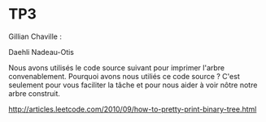 # TP3

Gillian Chaville :

Daehli Nadeau-Otis

Nous avons utilisés le code source suivant pour imprimer l'arbre convenablement. Pourquoi avons nous utiliés ce code source ?
C'est seulement pour vous faciliter la tâche et pour nous aider à voir nôtre notre arbre construit.



http://articles.leetcode.com/2010/09/how-to-pretty-print-binary-tree.html
